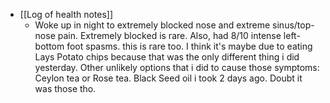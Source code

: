   * [[Log of health notes]]
    * Woke up in night to extremely blocked nose and extreme sinus/top-nose pain. Extremely blocked is rare. Also, had 8/10 intense left-bottom foot spasms. this is rare too. I think it's maybe due to eating Lays Potato chips because that was the only different thing i did yesterday. Other unlikely options that i did to cause those symptoms: Ceylon tea or Rose tea. Black Seed oil i took 2 days ago. Doubt it was those tho.